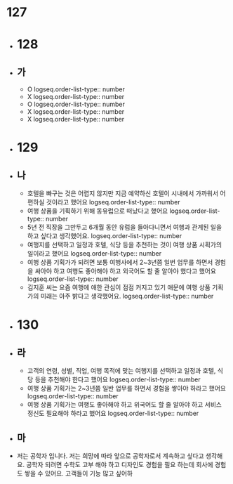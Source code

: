 # 127
- # 128
- ## 가
	- O
	  logseq.order-list-type:: number
	- X
	  logseq.order-list-type:: number
	- O
	  logseq.order-list-type:: number
	- X
	  logseq.order-list-type:: number
	- X
	  logseq.order-list-type:: number
- # 129
- ## 나
	- 호텔을 빠구는 것은 어렵지 않지만 지금 예약하신 호텔이 시내에서 가까워서 어 편하실 것이라고 했어요
	  logseq.order-list-type:: number
	- 여행 상품을 기획하기 위해 동유럽으로 떠났다고 했어요
	  logseq.order-list-type:: number
	- 5년 전 직장을 그만두고 6개월 동안 유럼을 들아다니면서 여행과 관계된 일을 하고 싶다고 생각했어요.
	  logseq.order-list-type:: number
	- 여행지를 선택하고 일정과 호텔, 식당 등을 추천하는 것이 여행 상품 시획가의 일이라고 했어요
	  logseq.order-list-type:: number
	- 여행 상품 기획가가 되려면 보통 여행사에서 2~3년쯤 일번 업무를 하면서 경험을 싸아야 하고 여행도 좋아해야 하고 외국어도 할 줄 알아야 했다고 했어요
	  logseq.order-list-type:: number
	- 김지훈 씨는 요즘 여행에 애한 관심이 점점 커지고 있기 애문에 여행 상품 기획가의 미래는 아주 밝다고 생각했어요.
	  logseq.order-list-type:: number
- # 130
- ## 라
	- 고객의 연령, 성별, 직업, 여행 목적에 맞는 여행지를 선택하고 일정과 호텔, 식당 등을 추천해야 한다고 했어요
	  logseq.order-list-type:: number
	- 여행 상품 기획가는 2~3년쯤 일반 업무를 하면서 경험을 쌓아야 하라고 했어요
	  logseq.order-list-type:: number
	- 여행 상품 기획가는 여행도 좋아해야 하고 위국어도 할 줄 알아야 하고 서비스 정신도 필요해야 하라고 했어요
	  logseq.order-list-type:: number
- ## 마
- 저는 공학자 입니다. 저는 희망에 따라 앞으로 공학자로서 계속하고 싶다고 생각해요. 공학자 되려면 수학도 고부 해야 하고 디자인도 경험을 필요 하는데 회사에 경험도 쌓을 수 있어요. 고객들이 기능 많고 싶어하